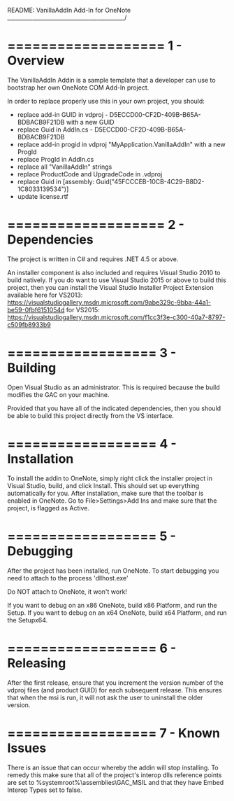 README: VanillaAddIn Add-In for OneNote
__________________________________________/

===================
1 - Overview
===================
The VanillaAddIn Addin is a sample template that a developer can use to bootstrap her own OneNote COM Add-In project.

In order to replace properly use this in your own project, you should:
* replace add-in GUID in vdproj - D5ECCD00-CF2D-409B-B65A-BDBACB9F21DB with a new GUID
* replace Guid in AddIn.cs - D5ECCD00-CF2D-409B-B65A-BDBACB9F21DB
* replace add-in progid in vdproj "MyApplication.VanillaAddIn" with a new ProgId
* replace ProgId in AddIn.cs
* replace all "VanillaAddIn" strings
* replace ProductCode and UpgradeCode in .vdproj
* replace Guid in [assembly: Guid("45FCCCEB-10CB-4C29-B8D2-1C8033139534")]
* update license.rtf

===================
2 - Dependencies
===================
The project is written in C# and requires .NET 4.5 or above. 

An installer component is also included and requires Visual Studio 2010 to build natively. If you do want 
to use Visual Studio 2015 or above to build this project, then you can install the Visual Studio Installer
Project Extension available here 
for VS2013: https://visualstudiogallery.msdn.microsoft.com/9abe329c-9bba-44a1-be59-0fbf6151054d
for VS2015: https://visualstudiogallery.msdn.microsoft.com/f1cc3f3e-c300-40a7-8797-c509fb8933b9

==================
3 - Building
==================
Open Visual Studio as an administrator. This is required because the build modifies the GAC on your machine.

Provided that you have all of the indicated dependencies, then you should be able to build this project directly
from the VS interface.

==================
4 - Installation
==================
To install the addin to OneNote, simply right click the installer project in Visual Studio, build, and click Install. 
This should set up everything automatically for you.
After installation, make sure that the toolbar is enabled in OneNote. Go to File>Settings>Add Ins and make sure that 
the project, is flagged as Active. 

==================
5 - Debugging
==================
After the project has been installed, run OneNote. To start debugging you need to attach to the process 'dllhost.exe'

Do NOT attach to OneNote, it won't work!

If you want to debug on an x86 OneNote, build x86 Platform, and run the Setup.
If you want to debug on an x64 OneNote, build x64 Platform, and run the Setupx64.

==================
6 - Releasing
==================
After the first release, ensure that you increment the version number of the vdproj files (and product GUID) for each subsequent release.
This ensures that when the msi is run, it will not ask the user to uninstall the older version.

==================
7 - Known Issues
==================
There is an issue that can occur whereby the addin will stop installing. To remedy this make sure that all of the project's
interop dlls reference points are set to %systemroot%\assemblies\GAC_MSIL and that they have Embed Interop Types set to false.
